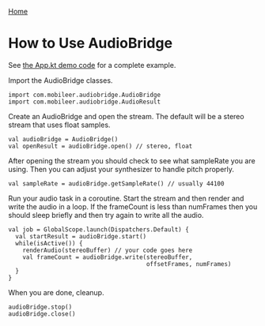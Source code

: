 [Home](/README.md)

# How to Use AudioBridge

See [the App.kt demo code](https://github.com/philburk/kc-audio-bridge/blob/main/composeApp/src/commonMain/kotlin/com/mobileer/audiodemo/App.kt)
for a complete example.

Import the AudioBridge classes.
```
import com.mobileer.audiobridge.AudioBridge
import com.mobileer.audiobridge.AudioResult
```

Create an AudioBridge and open the stream.
The default will be a stereo stream that uses float samples.

    val audioBridge = AudioBridge()
    val openResult = audioBridge.open() // stereo, float

After opening the stream you should check to see what sampleRate you are using.
Then you can adjust your synthesizer to handle pitch properly.

    val sampleRate = audioBridge.getSampleRate() // usually 44100

Run your audio task in a coroutine.
Start the stream and then render and write the audio in a loop.
If the frameCount is less than numFrames then you should
sleep briefly and then try again to write all the audio.

    val job = GlobalScope.launch(Dispatchers.Default) {
      val startResult = audioBridge.start()
      while(isActive()) {
        renderAudio(stereoBuffer) // your code goes here
        val frameCount = audioBridge.write(stereoBuffer,
                                           offsetFrames, numFrames)
      }
    }

When you are done, cleanup.

    audioBridge.stop()
    audioBridge.close()
